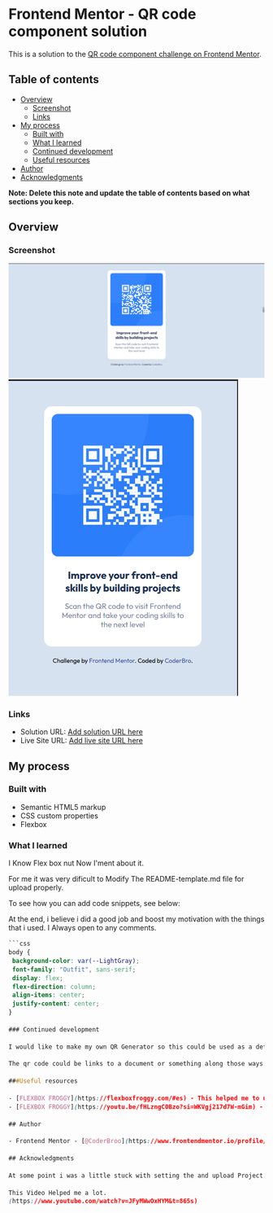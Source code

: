 # Frontend Mentor - QR code component solution

This is a solution to the [QR code component challenge on Frontend Mentor](https://www.frontendmentor.io/challenges/qr-code-component-iux_sIO_H).

## Table of contents

- [Overview](#overview)
  - [Screenshot](#screenshot)
  - [Links](#links)
- [My process](#my-process)
  - [Built with](#HTML5-CSS3)
  - [What I learned](#what-i-learned)
  - [Continued development](#continued-development)
  - [Useful resources](#useful-resources)
- [Author](#CoderBro)
- [Acknowledgments](#acknowledgments)

**Note: Delete this note and update the table of contents based on what sections you keep.**

## Overview

### Screenshot

![](./My-Screenshot.png)
![](./Mobile-view.png)

### Links

- Solution URL: [Add solution URL here](https://github.com/CoderrBro/qr-code-component)
- Live Site URL: [Add live site URL here](https://product-cardd.netlify.app/)

## My process

### Built with

- Semantic HTML5 markup
- CSS custom properties
- Flexbox

### What I learned
I Know Flex box nut Now I'ment about it.

For me it was very dificult to Modify The README-template.md file for upload properly.

To see how you can add code snippets, see below:

At the end, i believe i did a good job and boost my motivation with the things that i used.
I Always open to any comments.

```css
```css
body {
 background-color: var(--LightGray);
 font-family: "Outfit", sans-serif;
 display: flex;
 flex-direction: column;
 align-items: center;
 justify-content: center;
}

### Continued development

I would like to make my own QR Generator so this could be used as a default template.

The qr code could be links to a document or something along those ways. Going to think about something useful that could come in handy.

###Useful resources

- [FLEXBOX FROGGY](https://flexboxfroggy.com/#es) - This helped me to understand better how to use flexbox.
- [FLEXBOX FROGGY](https://youtu.be/fHLzngC0Bzo?si=WKVgj217d7W-mGim) - This Video helped me to understand better how to use flexbox.Mirpu-11, Block-B, Street-12, Dhaka-1216, Bangladesh

## Author

- Frontend Mentor - [@CoderBroo](https://www.frontendmentor.io/profile/CoderBroo)

## Acknowledgments

At some point i was a little stuck with setting the and upload Project.

This Video Helped me a lot.
(https://www.youtube.com/watch?v=JFyMWwOxHYM&t=865s)
